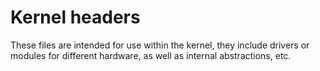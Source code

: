 # Kernel headers

These files are intended for use within the kernel, they include drivers or modules for different hardware, as well as internal abstractions, etc.

